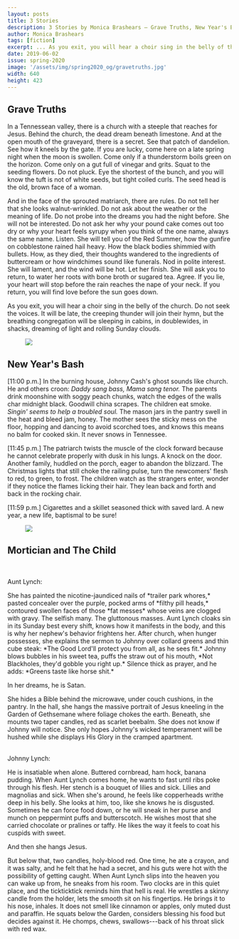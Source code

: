 ```yaml
---
layout: posts
title: 3 Stories
description: 3 Stories by Monica Brashears — Grave Truths, New Year's Bash, and Mortician and The Child
author: Monica Brashears
tags: [fiction]
excerpt: ... As you exit, you will hear a choir sing in the belly of the church.  Do not seek the voices. It will be late, the creeping thunder will join their hymn ...
date: 2019-06-02
issue: spring-2020
image: '/assets/img/spring2020_og/gravetruths.jpg'
width: 640
height: 423
---
```


## Grave Truths

In a Tennessean valley, there is a church with a steeple that reaches
for Jesus. Behind the church, the dead dream beneath limestone. And at
the open mouth of the graveyard, there is a secret. See that patch of
dandelion. See how it kneels by the gate. If you are lucky, come here on
a late spring night when the moon is swollen. Come only if a
thunderstorm boils green on the horizon. Come only on a gut full of
vinegar and grits. Squat to the seeding flowers. Do not pluck. Eye the
shortest of the bunch, and you will know the tuft is not of white seeds,
but tight coiled curls. The seed head is the old, brown face of a woman.

And in the face of the sprouted matriarch, there are rules. Do not tell
her that she looks walnut-wrinkled. Do not ask about the weather or the
meaning of life. Do not probe into the dreams you had the night before.
She will not be interested. Do not ask her why your pound cake comes out
too dry or why your heart feels syrupy when you think of the one name,
always the same name. Listen. She will tell you of the Red Summer, how
the gunfire on cobblestone rained hail heavy. How the black bodies
shimmied with bullets. How, as they died, their thoughts wandered to the
ingredients of buttercream or how windchimes sound like funerals. Nod in
polite interest. She will lament, and the wind will be hot. Let her
finish. She will ask you to return, to water her roots with bone broth
or sugared tea. Agree. If you lie, your heart will stop before the rain
reaches the nape of your neck. If you return, you will find love before
the sun goes down.

As you exit, you will hear a choir sing in the belly of the church. Do
not seek the voices. It will be late, the creeping thunder will join
their hymn, but the breathing congregation will be sleeping in cabins,
in doublewides, in shacks, dreaming of light and rolling Sunday clouds.

<figure class="my-5 py-3">
  <img src="{{ '/assets/img/seperator.png' | prepend: site.baseurl }}" class="d-block" style="max-height:15px;" />
</figure>

## New Year's Bash

\[11:00 p.m.\] In the burning house, Johnny Cash's ghost sounds like
church. He and others croon: *Daddy sang bass, Mama sang tenor.* The
parents drink moonshine with soggy peach chunks, watch the edges of the
walls char midnight black. Goodwill china scrapes. The children eat
smoke. *Singin' seems to help a troubled soul.* The mason jars in the
pantry swell in the heat and bleed jam, honey. The mother sees the
sticky mess on the floor, hopping and dancing to avoid scorched toes,
and knows this means no balm for cooked skin. It never snows in
Tennessee.

\[11:45 p.m.\] The patriarch twists the muscle of the clock forward
because he cannot celebrate properly with dusk in his lungs. A knock on
the door. Another family, huddled on the porch, eager to abandon the
blizzard. The Christmas lights that still choke the railing pulse, turn
the newcomers' flesh to red, to green, to frost. The children watch as
the strangers enter, wonder if they notice the flames licking their
hair. They lean back and forth and back in the rocking chair.

\[11:59 p.m.\] Cigarettes and a skillet seasoned thick with saved lard.
A new year, a new life, baptismal to be sure!

<figure class="my-5 py-3">
  <img src="{{ '/assets/img/seperator.png' | prepend: site.baseurl }}" class="d-block" style="max-height:15px;" />
</figure>

## Mortician and The Child

<br />
<p class="text-center">Aunt Lynch:</p>
She has painted the nicotine-jaundiced nails of *trailer park whores,*
pasted concealer over the purple, pocked arms of *filthy pill heads,*
contoured swollen faces of those *fat messes* whose veins are clogged
with gravy. The selfish many. The gluttonous masses. Aunt Lynch cloaks
sin in its Sunday best every shift, knows how it manifests in the body,
and this is why her nephew's behavior frightens her. After church, when
hunger possesses, she explains the sermon to Johnny over collard greens
and thin cube steak: *The Good Lord'll protect you from all, as he sees
fit.* Johnny blows bubbles in his sweet tea, puffs the straw out of his
mouth, *Not Blackholes, they'd gobble you right up.* Silence thick as
prayer, and he adds: *Greens taste like horse shit.*

In her dreams, he is Satan.

She hides a Bible behind the microwave, under couch cushions, in the
pantry. In the hall, she hangs the massive portrait of Jesus kneeling in
the Garden of Gethsemane where foliage chokes the earth. Beneath, she
mounts two taper candles, red as scarlet beebalm. She does not know if
Johnny will notice. She only hopes Johnny's wicked temperament will be
hushed while she displays His Glory in the cramped apartment.
<br />
<br />
<p class="text-center">Johnny Lynch:</p>

He is insatiable when alone. Buttered cornbread, ham hock, banana
pudding. When Aunt Lynch comes home, he wants to fast until ribs poke
through his flesh. Her stench is a bouquet of lilies and sick. Lilies
and magnolias and sick. When she's around, he feels like copperheads
writhe deep in his belly. She looks at him, too, like she knows he is
disgusted. Sometimes he can force food down, or he will sneak in her
purse and munch on peppermint puffs and butterscotch. He wishes most
that she carried chocolate or pralines or taffy. He likes the way it
feels to coat his cuspids with sweet.

And then she hangs Jesus.

But below that, two candles, holy-blood red. One time, he ate a crayon,
and it was salty, and he felt that he had a secret, and his guts were
hot with the possibility of getting caught. When Aunt Lynch slips into
the heaven you can wake up from, he sneaks from his room. Two clocks are
in this quiet place, and the tickticktick reminds him that hell is real.
He wrestles a skinny candle from the holder, lets the smooth sit on his
fingertips. He brings it to his nose, inhales. It does not smell like
cinnamon or apples, only muted dust and paraffin. He squats below the
Garden, considers blessing his food but decides against it. He chomps,
chews, swallows---back of his throat slick with red wax.
